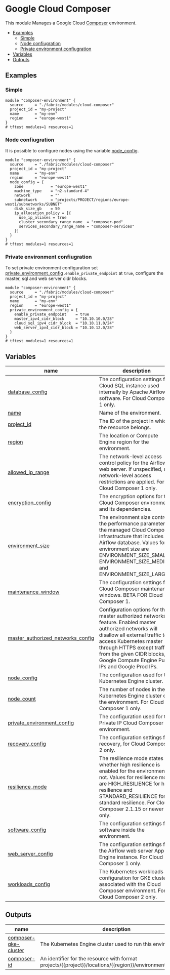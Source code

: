 # Google Cloud Composer
This module Manages a Google Cloud [Composer](https://cloud.google.com/composer) environment.

<!-- BEGIN TOC -->
- [Examples](#examples)
  - [Simple](#simple)
  - [Node confiugration](#node-confiugration)
  - [Private environment confiugration](#private-environment-confiugration)
- [Variables](#variables)
- [Outputs](#outputs)
<!-- END TOC -->

## Examples

### Simple
```hcl
module "composer-environment" {
  source     = "./fabric/modules/cloud-composer"
  project_id = "my-project"
  name       = "my-env"
  region     = "europe-west1"
}
# tftest modules=1 resources=1
```
### Node confiugration
It is possible to configure nodes using the variable [node_config](variables.tf#L36).
```hcl
module "composer-environment" {
  source     = "./fabric/modules/cloud-composer"
  project_id = "my-project"
  name       = "my-env"
  region     = "europe-west1"
  node_config = {
    zone            = "europe-west1"
    machine_type    = "n2-standard-4"
    network         = ""
    subnetwork      = "projects/PROJECT/regions/europe-west1/subnetworks/SUBNET"
    disk_size_gb    = 50
    ip_allocation_policy = [{
      use_ip_aliases = true
      cluster_secondary_range_name  = "composer-pod"
      services_secondary_range_name = "composer-services"
    }]
  }
}
# tftest modules=1 resources=1
```

### Private environment confiugration
To set private environment configuration set [private_environment_config](variables.tf#L85)`.enable_private_endpoint` at `true`, configure the master, sql and web server cidr blocks.
```hcl
module "composer-environment" {
  source     = "./fabric/modules/cloud-composer"
  project_id = "my-project"
  name       = "my-env"
  region     = "europe-west1"
  private_environment_config = {
    enable_private_endpoint    = true
    master_ipv4_cidr_block     = "10.10.10.0/28"
    cloud_sql_ipv4_cidr_block  = "10.10.11.0/24"
    web_server_ipv4_cidr_block = "10.10.12.0/28"
  }
}
# tftest modules=1 resources=1
```
<!-- BEGIN TFDOC -->
## Variables

| name | description | type | required | default |
|---|---|:---:|:---:|:---:|
| [database_config](variables.tf#L121) | The configuration settings for Cloud SQL instance used internally by Apache Airflow software. For Cloud Composer 1 only. | <code title="object&#40;&#123;&#10;  machine_type &#61; string&#10;&#125;&#41;&#10;&#10;&#10;default &#61; null">object&#40;&#123;&#8230;default &#61; null</code> | ✓ |  |
| [name](variables.tf#L22) | Name of the environment. | <code>string</code> | ✓ |  |
| [project_id](variables.tf#L27) | The ID of the project in which the resource belongs. | <code>string</code> | ✓ |  |
| [region](variables.tf#L17) | The location or Compute Engine region for the environment. | <code>string</code> | ✓ |  |
| [allowed_ip_range](variables.tf#L112) | The network-level access control policy for the Airflow web server. If unspecified, no network-level access restrictions are applied. For Cloud Composer 1 only. | <code title="object&#40;&#123;&#10;  value       &#61; string&#10;  description &#61; string&#10;&#125;&#41;">object&#40;&#123;&#8230;&#125;&#41;</code> |  | <code>null</code> |
| [encryption_config](variables.tf#L139) | The encryption options for the Cloud Composer environment and its dependencies. | <code title="object&#40;&#123;&#10;  kms_key_name &#61; string&#10;&#125;&#41;">object&#40;&#123;&#8230;&#125;&#41;</code> |  | <code>null</code> |
| [environment_size](variables.tf#L38) | The environment size controls the performance parameters of the managed Cloud Composer infrastructure that includes the Airflow database. Values for environment size are ENVIRONMENT_SIZE_SMALL, ENVIRONMENT_SIZE_MEDIUM, and ENVIRONMENT_SIZE_LARGE. | <code>string</code> |  | <code>&#34;ENVIRONMENT_SIZE_SMALL&#34;</code> |
| [maintenance_window](variables.tf#L147) | The configuration settings for Cloud Composer maintenance windows. BETA FOR Cloud Composer 1. | <code title="object&#40;&#123;&#10;  start_time &#61; string&#10;  end_time   &#61; string&#10;  recurrence &#61; string&#10;&#125;&#41;">object&#40;&#123;&#8230;&#125;&#41;</code> |  | <code>null</code> |
| [master_authorized_networks_config](variables.tf#L158) | Configuration options for the master authorized networks feature. Enabled master authorized networks will disallow all external traffic to access Kubernetes master through HTTPS except traffic from the given CIDR blocks, Google Compute Engine Public IPs and Google Prod IPs. | <code title="object&#40;&#123;&#10;  display_name &#61; bool&#10;  cidr_blocks &#61; object&#40;&#123;&#10;    display_name &#61; optional&#40;string&#41;&#10;    cidr_block   &#61; string&#10;  &#125;&#41;&#10;&#125;&#41;">object&#40;&#123;&#8230;&#125;&#41;</code> |  | <code>null</code> |
| [node_config](variables.tf#L50) | The configuration used for the Kubernetes Engine cluster. | <code title="object&#40;&#123;&#10;  zone            &#61; optional&#40;string&#41;&#10;  machine_type    &#61; optional&#40;string&#41;&#10;  network         &#61; optional&#40;string&#41;&#10;  subnetwork      &#61; optional&#40;string&#41;&#10;  disk_size_gb    &#61; optional&#40;number&#41;&#10;  oauth_scopes    &#61; optional&#40;list&#40;string&#41;&#41;&#10;  service_account &#61; optional&#40;string&#41;&#10;  tags            &#61; optional&#40;list&#40;string&#41;&#41;&#10;  ip_allocation_policy &#61; optional&#40;list&#40;object&#40;&#123;&#10;    use_ip_aliases                &#61; bool&#10;    cluster_secondary_range_name  &#61; optional&#40;string&#41;&#10;    services_secondary_range_name &#61; optional&#40;string&#41;&#10;    cluster_ipv4_cidr_block       &#61; optional&#40;string&#41;&#10;    services_ipv4_cidr_block      &#61; optional&#40;string&#41;&#10;  &#125;&#41;&#41;&#41;&#10;  enable_ip_masq_agent &#61; optional&#40;bool&#41;&#10;&#125;&#41;">object&#40;&#123;&#8230;&#125;&#41;</code> |  | <code>null</code> |
| [node_count](variables.tf#L32) | The number of nodes in the Kubernetes Engine cluster of the environment. For Cloud Composer 1 only. | <code>number</code> |  | <code>3</code> |
| [private_environment_config](variables.tf#L99) | The configuration used for the Private IP Cloud Composer environment. | <code title="object&#40;&#123;&#10;  connection_type                  &#61; optional&#40;string&#41;&#10;  enable_private_endpoint          &#61; optional&#40;bool&#41;&#10;  master_ipv4_cidr_block           &#61; optional&#40;string&#41;&#10;  cloud_sql_ipv4_cidr_block        &#61; optional&#40;string&#41;&#10;  web_server_ipv4_cidr_block       &#61; optional&#40;string&#41;&#10;  enable_privately_used_public_ips &#61; optional&#40;bool&#41;&#10;&#125;&#41;">object&#40;&#123;&#8230;&#125;&#41;</code> |  | <code>null</code> |
| [recovery_config](variables.tf#L73) | The configuration settings for recovery, for Cloud Composer 2 only. | <code title="object&#40;&#123;&#10;  scheduled_snapshots_config &#61; object&#40;&#123;&#10;    enabled                    &#61; bool&#10;    snapshot_location          &#61; optional&#40;string&#41;&#10;    snapshot_creation_schedule &#61; optional&#40;string&#41;&#10;    time_zone                  &#61; optional&#40;string&#41;&#10;  &#125;&#41;&#10;&#125;&#41;">object&#40;&#123;&#8230;&#125;&#41;</code> |  | <code>null</code> |
| [resilience_mode](variables.tf#L44) | The resilience mode states whether high resilience is enabled for the environment or not. Values for resilience mode are HIGH_RESILIENCE for high resilience and STANDARD_RESILIENCE for standard resilience. For Cloud Composer 2.1.15 or newer only. | <code>string</code> |  | <code>null</code> |
| [software_config](variables.tf#L86) | The configuration settings for software inside the environment. | <code title="object&#40;&#123;&#10;  airflow_config_overrides &#61; optional&#40;map&#40;string&#41;&#41;&#10;  pypi_packages            &#61; optional&#40;map&#40;string&#41;&#41;&#10;  env_variables            &#61; optional&#40;map&#40;string&#41;&#41;&#10;  image_version            &#61; optional&#40;string&#41;&#10;  python_version           &#61; optional&#40;string&#41;&#10;  scheduler_count          &#61; optional&#40;number&#41;&#10;&#125;&#41;">object&#40;&#123;&#8230;&#125;&#41;</code> |  | <code>null</code> |
| [web_server_config](variables.tf#L131) | The configuration settings for the Airflow web server App Engine instance. For Cloud Composer 1 only. | <code title="object&#40;&#123;&#10;  machine_type &#61; string&#10;&#125;&#41;">object&#40;&#123;&#8230;&#125;&#41;</code> |  | <code>null</code> |
| [workloads_config](variables.tf#L170) | The Kubernetes workloads configuration for GKE cluster associated with the Cloud Composer environment. For Cloud Composer 2 only. | <code title="object&#40;&#123;&#10;  scheduler &#61; optional&#40;object&#40;&#123;&#10;    cpu        &#61; optional&#40;number&#41;&#10;    count      &#61; optional&#40;number&#41;&#10;    memory_gb  &#61; optional&#40;number&#41;&#10;    storage_gb &#61; optional&#40;number&#41;&#10;  &#125;&#41;&#41;&#10;  triggerer &#61; optional&#40;object&#40;&#123;&#10;    cpu       &#61; optional&#40;number&#41;&#10;    count     &#61; optional&#40;number&#41;&#10;    memory_gb &#61; optional&#40;number&#41;&#10;  &#125;&#41;&#41;&#10;  web_server &#61; optional&#40;object&#40;&#123;&#10;    cpu        &#61; optional&#40;number&#41;&#10;    storage_gb &#61; optional&#40;number&#41;&#10;    memory_gb  &#61; optional&#40;number&#41;&#10;  &#125;&#41;&#41;&#10;  worker &#61; optional&#40;object&#40;&#123;&#10;    cpu        &#61; optional&#40;number&#41;&#10;    storage_gb &#61; optional&#40;number&#41;&#10;    memory_gb  &#61; optional&#40;number&#41;&#10;    min_count  &#61; optional&#40;number&#41;&#10;    max_count  &#61; optional&#40;number&#41;&#10;  &#125;&#41;&#41;&#10;&#125;&#41;">object&#40;&#123;&#8230;&#125;&#41;</code> |  | <code>null</code> |

## Outputs

| name | description | sensitive |
|---|---|:---:|
| [composer-gke-cluster](outputs.tf#L22) | The Kubernetes Engine cluster used to run this environment. |  |
| [composer-id](outputs.tf#L17) | An identifier for the resource with format projects/{{project}}/locations/{{region}}/environments/{{name}}. |  |
<!-- END TFDOC -->
